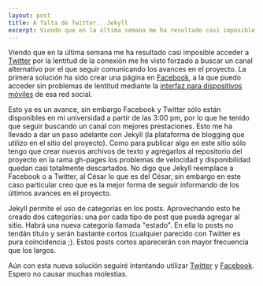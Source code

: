 ```yaml
---
layout: post
title: ﻿A falta de Twitter...Jekyll
excerpt: Viendo que en la última semana me ha resultado casi imposible acceder a [Twitter](https://twitter.com/greenled2013) por la lentitud de la conexión me he visto forzado a buscar un canal alternativo por el que seguir comunicando los avances en el proyecto. La primera solución ha sido...
---
```

Viendo que en la última semana me ha resultado casi imposible acceder a [Twitter](https://twitter.com/greenled2013) por la lentitud de la conexión me he visto forzado a buscar un canal alternativo por el que seguir comunicando los avances en el proyecto. La primera solución ha sido crear una página en [Facebook](https://www.facebook.com/pages/Pegotes/586560208082395), a la que puedo acceder sin problemas de lentitud mediante la [interfaz para dispositivos móviles](https://m.facebook.com/pages/Pegotes/586560208082395) de esa red social.

Esto ya es un avance, sin embargo Facebook y Twitter sólo están disponibles en mi universidad a partir de las 3:00 pm, por lo que he tenido que seguir buscando un canal con mejores prestaciones. Esto me ha llevado a dar un paso adelante con Jekyll (la plataforma de blogging que utilizo en el sitio del proyecto). Como para publicar algo en este sitio sólo tengo que crear nuevos archivos de texto y agregarlos al repositorio del proyecto en la rama gh-pages los problemas de velocidad y disponibilidad quedan casi totalmente descartados. No digo que Jekyll reemplace a Facebook o a Twitter, al César lo que es del César, sin embargo en este caso particular creo que es la mejor forma de seguir informando de los últimos avances en el proyecto.

Jekyll permite el uso de categorías en los posts. Aprovechando esto he creado dos categorías: una por cada tipo de post que pueda agregar al sitio. Habrá una nueva categoría llamada "estado". En ella lo posts no tendán título y serán bastante cortos (cualquier parecido con Twitter es pura coincidencia ;). Estos posts cortos aparecerán con mayor frecuencia que los largos.

Aún con esta nueva solución seguiré intentando utilizar [Twitter](https://twitter.com/greenled2013) y [Facebook](https://www.facebook.com/pages/Pegotes/586560208082395). Espero no causar muchas molestias.

